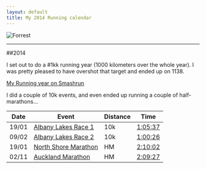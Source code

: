 ```yaml
---
layout: default
title: My 2014 Running calendar
---
```


![Forrest](http://www.moviequotesandmore.com/image-files/forrest-gump-quotes-23.jpg)

---

##2014

I set out to do a #1kk running year (1000 kilometers over the whole year). I was pretty pleased to have overshot that target and ended up on 1138.

[My Running year on Smashrun](http://smashrun.com/ian.randall/overview/2014)


I did a couple of 10k events, and even ended up running a couple of half-marathons...

| Date | Event | Distance | Time |
| ---- | ----- | -------- | ---- |
| 19/01 | [Albany Lakes Race 1](http://albanylakes.co.nz/) | 10k | [1:05:37](http://tiktok.biz/albanylakes/2014r1/0746) |
| 09/02 | [Albany Lakes Race 2](http://albanylakes.co.nz/) | 10k | [1:00:26](http://tiktok.biz/albanylakes/2014r2/0746) |
| 19/01 | [North Shore Marathon](http://www.northshoremarathon.co.nz/) | HM | [2:10:02](http://results.racetiming.co.nz/resultdetails.php?t=c&cid=1140) |
| 02/11 | [Auckland Marathon](http://www.aucklandmarathon.co.nz/) | HM | [2:09:27](http://tiktok.biz/aucklandmarathon/2014/15521) |
